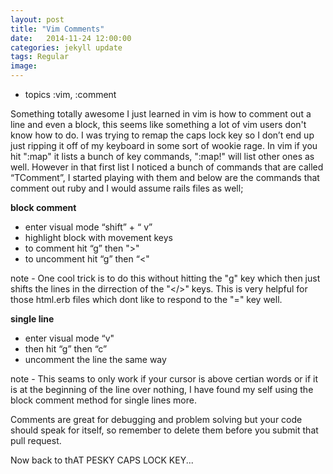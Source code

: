 ```yaml
---
layout: post
title: "Vim Comments"
date:   2014-11-24 12:00:00
categories: jekyll update
tags: Regular
image:
---
```


* topics :vim, :comment

Something totally awesome I just learned in vim is how to comment out a line and even a block, this seems like something a lot of vim users don't know how to do. I was trying to remap the caps lock key so I don’t end up just ripping it off of my keyboard in some sort of wookie rage. In vim if you hit ":map" it lists a bunch of key commands, ":map!" will list other ones as well. However in that first list I noticed a bunch of commands that are called “TComment”, I started playing with them and below are the commands that comment out ruby and I would assume rails files as well; 

**block comment**

* enter visual mode    “shift” + “ v”
* highlight block with movement keys 
* to comment hit “g” then ">"
* to uncomment hit “g” then “<"

note - One cool trick is to do this without hitting the "g" key which then just shifts the lines in the dirrection of the "</>" keys. This is very helpful for those html.erb files which dont like to respond to the "=" key well. 

**single line**

* enter visual mode “v"
* then hit “g” then “c” 
* uncomment the line the same way

note - This seams to only work if your cursor is above certian words or if it is at the beginning of the line over nothing, I have found my self using the block comment method for single lines more.

Comments are great for debugging and problem solving but your code should speak for itself, so remember to delete them before you submit that pull request. 

Now back to thAT PESKY CAPS LOCK KEY...
